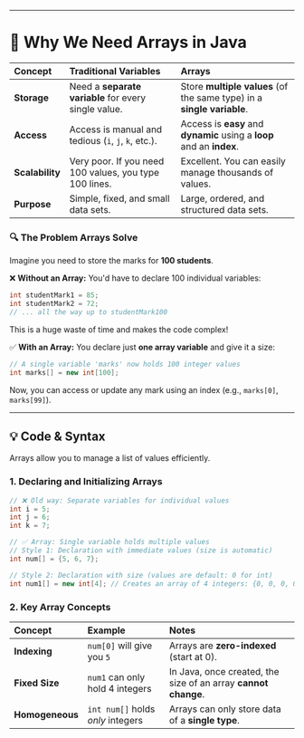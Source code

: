
---

# 🎯 Why We Need Arrays in Java

| Concept | Traditional Variables | **Arrays** |
| :--- | :--- | :--- |
| **Storage** | Need a **separate variable** for every single value. | Store **multiple values** (of the same type) in a **single variable**. |
| **Access** | Access is manual and tedious (`i`, `j`, `k`, etc.). | Access is **easy** and **dynamic** using a **loop** and an **index**. |
| **Scalability**| Very poor. If you need 100 values, you type 100 lines. | Excellent. You can easily manage thousands of values. |
| **Purpose** | Simple, fixed, and small data sets. | Large, ordered, and structured data sets. |

### 🔍 The Problem Arrays Solve

Imagine you need to store the marks for **100 students**.

❌ **Without an Array:** You'd have to declare 100 individual variables:

```java
int studentMark1 = 85;
int studentMark2 = 72;
// ... all the way up to studentMark100
```

This is a huge waste of time and makes the code complex\!

✅ **With an Array:** You declare just **one array variable** and give it a size:

```java
// A single variable 'marks' now holds 100 integer values
int marks[] = new int[100]; 
```

Now, you can access or update any mark using an index (e.g., `marks[0]`, `marks[99]`).

-----

## 💡 Code & Syntax

Arrays allow you to manage a list of values efficiently.

### 1\. Declaring and Initializing Arrays

```java
// ❌ Old way: Separate variables for individual values
int i = 5;
int j = 6;
int k = 7;

// ✅ Array: Single variable holds multiple values
// Style 1: Declaration with immediate values (size is automatic)
int num[] = {5, 6, 7}; 

// Style 2: Declaration with size (values are default: 0 for int)
int num1[] = new int[4]; // Creates an array of 4 integers: {0, 0, 0, 0}
```

### 2\. Key Array Concepts

| Concept | Example | Notes |
| :--- | :--- | :--- |
| **Indexing** | `num[0]` will give you `5` | Arrays are **zero-indexed** (start at 0). |
| **Fixed Size** | `num1` can only hold 4 integers | In Java, once created, the size of an array **cannot change**. |
| **Homogeneous** | `int num[]` holds *only* integers | Arrays can only store data of a **single type**. |